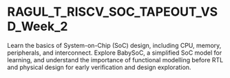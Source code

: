 # RAGUL_T_RISCV_SOC_TAPEOUT_VSD_Week_2
Learn the basics of System-on-Chip (SoC) design, including CPU, memory, peripherals, and interconnect. Explore BabySoC, a simplified SoC model for learning, and understand the importance of functional modelling before RTL and physical design for early verification and design exploration.
